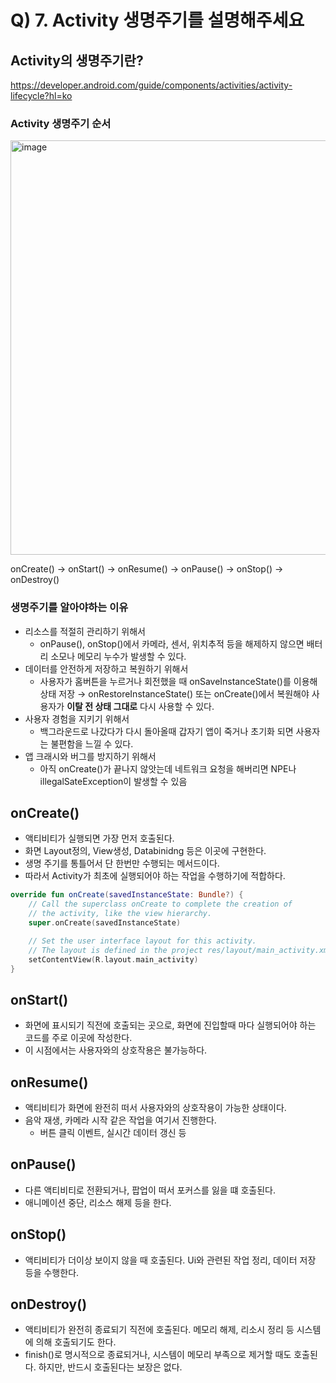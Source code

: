 # Q) 7. Activity 생명주기를 설명해주세요

## Activity의 생명주기란?

https://developer.android.com/guide/components/activities/activity-lifecycle?hl=ko

### Activity 생명주기 순서
<img width="513" height="663" alt="image" src="https://github.com/user-attachments/assets/fec75865-b837-4ef2-b36d-06478d5184bb" />

onCreate() → onStart() → onResume() → onPause() → onStop() → onDestroy()

### 생명주기를 알아야하는 이유

- 리소스를 적절히 관리하기 위해서
    - onPause(), onStop()에서 카메라, 센서, 위치추적 등을 해제하지 않으면 배터리 소모나 메모리 누수가 발생할 수 있다.
- 데이터를 안전하게 저장하고 복원하기 위해서
    - 사용자가 홈버튼을 누르거나 회전했을 때 onSaveInstanceState()를 이용해 상태 저장 → onRestoreInstanceState() 또는 onCreate()에서 복원해야 사용자가 **이탈 전 상태 그대로** 다시 사용할 수 있다.
- 사용자 경험을 지키기 위해서
    - 백그라운드로 나갔다가 다시 돌아올때 갑자기 앱이 죽거나 초기화 되면 사용자는 불편함을 느낄 수 있다.
- 앱 크래시와 버그를 방지하기 위해서
    - 아직 onCreate()가 끝나지 않앗는데 네트워크 요청을 해버리면 NPE나 illegalSateException이 발생할 수 있음

## onCreate()

- 액티비티가 실행되면 가장 먼저 호출된다.
- 화면 Layout정의, View생성, Databinidng 등은 이곳에 구현한다.
- 생명 주기를 통틀어서 단 한번만 수행되는 메서드이다.
- 따라서 Activity가 최초에 실행되어야 하는 작업을 수행하기에 적합하다.

```kotlin
override fun onCreate(savedInstanceState: Bundle?) {
    // Call the superclass onCreate to complete the creation of
    // the activity, like the view hierarchy.
    super.onCreate(savedInstanceState)

    // Set the user interface layout for this activity.
    // The layout is defined in the project res/layout/main_activity.xml file.
    setContentView(R.layout.main_activity)
}
```

## onStart()

- 화면에 표시되기 직전에 호출되는 곳으로, 화면에 진입할때 마다 실행되어야 하는 코드를 주로 이곳에 작성한다.
- 이 시점에서는 사용자와의 상호작용은 불가능하다.

## onResume()

- 액티비티가 화면에 완전히 떠서 사용자와의 상호작용이 가능한 상태이다.
- 음악 재생, 카메라 시작 같은 작업을 여기서 진행한다.
    - 버튼 클릭 이벤트, 실시간 데이터 갱신 등

## onPause()

- 다른 액티비티로 전환되거나, 팝업이 떠서 포커스를 잃을 떄 호출된다.
- 애니메이션 중단, 리소스 해제 등을 한다.

## onStop()

- 액티비티가 더이상 보이지 않을 때 호출된다. Ui와 관련된 작업 정리, 데이터 저장 등을 수행한다.


## onDestroy()

- 액티비티가 완전히 종료되기 직전에 호출된다. 메모리 해제, 리소시 정리 등 시스템에 의해 호출되기도 한다.
- finish()로 명시적으로 종료되거나, 시스템이 메모리 부족으로 제거할 때도 호출된다. 하지만, 반드시 호출된다는 보장은 없다.

